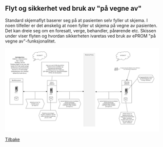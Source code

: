 
## Flyt og sikkerhet ved bruk av "på vegne av"

Standard skjemaflyt baserer seg på at pasienten selv fyller ut skjema. I noen tilfeller er det ønskelig at noen fyller ut skjema på vegne av pasienten. Det kan dreie seg om en foresatt, verge, behandler, pårørende etc. Skissen under viser flyten og hvordan sikkerheten ivaretas ved bruk av ePROM "på vegne av"-funksjonalitet.


![Skisse](img/pa_vegne_av_flyt_sikkerhet.png)

[Tilbake](./)
